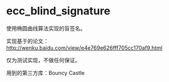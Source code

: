 # ecc_blind_signature
使用椭圆曲线算法实现的盲签名。

实现基于的论文：http://wenku.baidu.com/view/e4e769e626fff705cc170af9.html

仅为测试实现，不做任何保证。

用到的第三方库：Bouncy Castle
